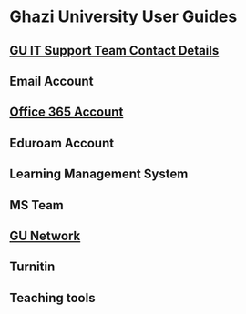 # Ghazi University User Guides

## [GU IT Support Team Contact Details](gudit.md)

## Email Account

## [Office 365 Account](office365/index.md)

## Eduroam Account

## Learning Management System

## MS Team

## [GU Network](network/index.md)

## Turnitin

## Teaching tools
